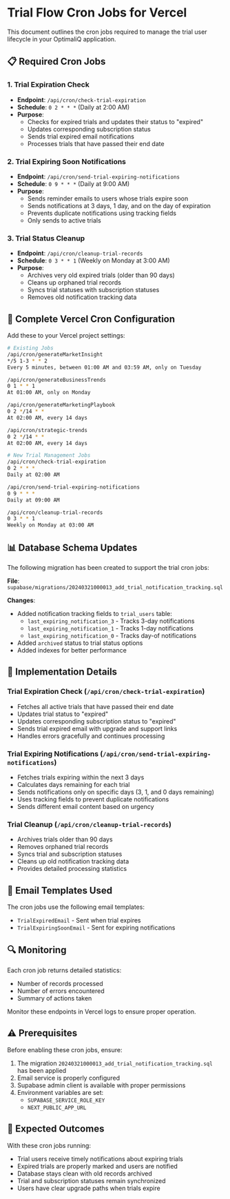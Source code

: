 # Trial Flow Cron Jobs for Vercel

This document outlines the cron jobs required to manage the trial user lifecycle in your OptimaliQ application.

## 📋 Required Cron Jobs

### **1. Trial Expiration Check**
- **Endpoint**: `/api/cron/check-trial-expiration`
- **Schedule**: `0 2 * * *` (Daily at 2:00 AM)
- **Purpose**: 
  - Checks for expired trials and updates their status to "expired"
  - Updates corresponding subscription status
  - Sends trial expired email notifications
  - Processes trials that have passed their end date

### **2. Trial Expiring Soon Notifications**
- **Endpoint**: `/api/cron/send-trial-expiring-notifications`
- **Schedule**: `0 9 * * *` (Daily at 9:00 AM)
- **Purpose**:
  - Sends reminder emails to users whose trials expire soon
  - Sends notifications at 3 days, 1 day, and on the day of expiration
  - Prevents duplicate notifications using tracking fields
  - Only sends to active trials

### **3. Trial Status Cleanup**
- **Endpoint**: `/api/cron/cleanup-trial-records`
- **Schedule**: `0 3 * * 1` (Weekly on Monday at 3:00 AM)
- **Purpose**:
  - Archives very old expired trials (older than 90 days)
  - Cleans up orphaned trial records
  - Syncs trial statuses with subscription statuses
  - Removes old notification tracking data

## 🔧 Complete Vercel Cron Configuration

Add these to your Vercel project settings:

```bash
# Existing Jobs
/api/cron/generateMarketInsight
*/5 1-3 * * 2
Every 5 minutes, between 01:00 AM and 03:59 AM, only on Tuesday

/api/cron/generateBusinessTrends
0 1 * * 1
At 01:00 AM, only on Monday

/api/cron/generateMarketingPlaybook
0 2 */14 * *
At 02:00 AM, every 14 days

/api/cron/strategic-trends
0 2 */14 * *
At 02:00 AM, every 14 days

# New Trial Management Jobs
/api/cron/check-trial-expiration
0 2 * * *
Daily at 02:00 AM

/api/cron/send-trial-expiring-notifications
0 9 * * *
Daily at 09:00 AM

/api/cron/cleanup-trial-records
0 3 * * 1
Weekly on Monday at 03:00 AM
```

## 📊 Database Schema Updates

The following migration has been created to support the trial cron jobs:

**File**: `supabase/migrations/20240321000013_add_trial_notification_tracking.sql`

**Changes**:
- Added notification tracking fields to `trial_users` table:
  - `last_expiring_notification_3` - Tracks 3-day notifications
  - `last_expiring_notification_1` - Tracks 1-day notifications  
  - `last_expiring_notification_0` - Tracks day-of notifications
- Added `archived` status to trial status options
- Added indexes for better performance

## 🚀 Implementation Details

### Trial Expiration Check (`/api/cron/check-trial-expiration`)
- Fetches all active trials that have passed their end date
- Updates trial status to "expired"
- Updates corresponding subscription status to "expired"
- Sends trial expired email with upgrade and support links
- Handles errors gracefully and continues processing

### Trial Expiring Notifications (`/api/cron/send-trial-expiring-notifications`)
- Fetches trials expiring within the next 3 days
- Calculates days remaining for each trial
- Sends notifications only on specific days (3, 1, and 0 days remaining)
- Uses tracking fields to prevent duplicate notifications
- Sends different email content based on urgency

### Trial Cleanup (`/api/cron/cleanup-trial-records`)
- Archives trials older than 90 days
- Removes orphaned trial records
- Syncs trial and subscription statuses
- Cleans up old notification tracking data
- Provides detailed processing statistics

## 📧 Email Templates Used

The cron jobs use the following email templates:
- `TrialExpiredEmail` - Sent when trial expires
- `TrialExpiringSoonEmail` - Sent for expiring notifications

## 🔍 Monitoring

Each cron job returns detailed statistics:
- Number of records processed
- Number of errors encountered
- Summary of actions taken

Monitor these endpoints in Vercel logs to ensure proper operation.

## ⚠️ Prerequisites

Before enabling these cron jobs, ensure:
1. The migration `20240321000013_add_trial_notification_tracking.sql` has been applied
2. Email service is properly configured
3. Supabase admin client is available with proper permissions
4. Environment variables are set:
   - `SUPABASE_SERVICE_ROLE_KEY`
   - `NEXT_PUBLIC_APP_URL`

## 🎯 Expected Outcomes

With these cron jobs running:
- Trial users receive timely notifications about expiring trials
- Expired trials are properly marked and users are notified
- Database stays clean with old records archived
- Trial and subscription statuses remain synchronized
- Users have clear upgrade paths when trials expire 